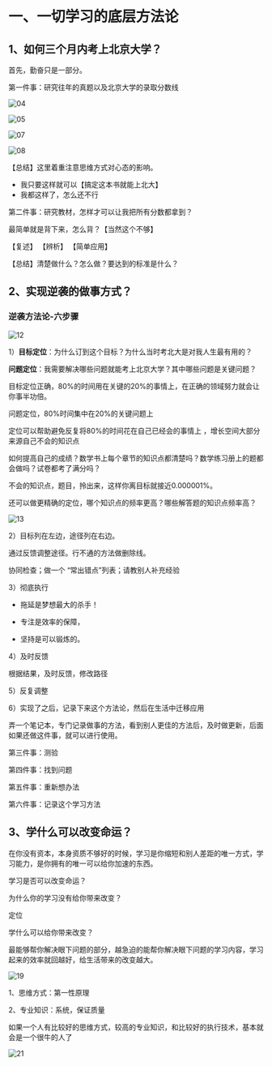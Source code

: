 # 一、一切学习的底层方法论

## 1、如何三个月内考上北京大学？

首先，勤奋只是一部分。

第一件事：研究往年的真题以及北京大学的录取分数线

![04](./images/04.jpg)

![05](./images/05.jpg)

![07](./images/07.png)

![08](./images/08.png)

【总结】这里着重注意思维方式对心态的影响。

- 我只要这样就可以【搞定这本书就能上北大】
- 我都这样了，怎么还不行

第二件事：研究教材，怎样才可以让我把所有分数都拿到？

最简单就是背下来，怎么背？【当然这个不够】 

【复述】 【辨析】 【简单应用】

【总结】清楚做什么？怎么做？要达到的标准是什么？



## 2、实现逆袭的做事方式？

### **逆袭方法论-六步骤**

![12](./images/12.png)

1）**目标定位**：为什么订到这个目标？为什么当时考北大是对我人生最有用的？

**问题定位**：我需要解决哪些问题就能考上北京大学？其中哪些问题是关键问题？

目标定位正确，80%的时间用在关键的20%的事情上，在正确的领域努力就会让你事半功倍。

问题定位，80%时间集中在20%的关键问题上

定位可以帮助避免反复将80%的时间花在自己已经会的事情上 ，增长空间大部分来源自己不会的知识点

如何提高自己的成绩？数学书上每个章节的知识点都清楚吗？数学练习册上的题都会做吗？试卷都考了满分吗？

不会的知识点，题目，拎出来，这样你离目标就接近0.000001%。

还可以做更精确的定位，哪个知识点的频率更高？哪些解答题的知识点频率高？

![13](./images/13.png)

2）目标列在左边，途径列在右边。

通过反馈调整途径。行不通的方法做删除线。

协同检查；做一个 “常出错点”列表；请教别人补充经验

3）彻底执行

- 拖延是梦想最大的杀手！

- 专注是效率的保障，

- 坚持是可以锻炼的。

4）及时反馈

根据结果，及时反馈，修改路径

5）反复调整

6）实现了之后，记录下来这个方法论，然后在生活中迁移应用

弄一个笔记本，专门记录做事的方法，看到别人更佳的方法后，及时做更新，后面如果还做这件事，就可以进行使用。

第三件事：测验

第四件事：找到问题

第五件事：重新想办法

第六件事：记录这个学习方法

## 3、学什么可以改变命运？

在你没有资本，本身资质不够好的时候，学习是你缩短和别人差距的唯一方式，学习能力，是你拥有的唯一可以给你加速的东西。

学习是否可以改变命运？

为什么你的学习没有给你带来改变？

定位

学什么可以给你带来改变？

最能够帮你解决眼下问题的部分，越急迫的能帮你解决眼下问题的学习内容，学习起来的效率就回越好，给生活带来的改变越大。

![19](./images/19.png)

1、思维方式：第一性原理

2、专业知识：系统，保证质量

如果一个人有比较好的思维方式，较高的专业知识，和比较好的执行技术，基本就会是一个很牛的人了

![21](./images/21.png)



